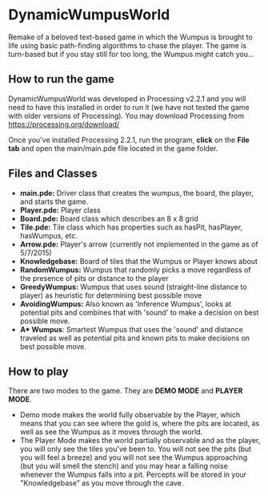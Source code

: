 # DynamicWumpusWorld

Remake of a beloved text-based game in which the Wumpus is brought to life using basic path-finding algorithms to chase the player. The game is turn-based but if you stay still for too long, the Wumpus might catch you...

## How to run the game
DynamicWumpusWorld was developed in Processing v2.2.1 and you will need to have this installed in order to run it (we have not tested the game with older versions of Processing). You may download Processing from <a href="https://processing.org/download/">https://processing.org/download/</a>

Once you've installed Processing 2.2.1, run the program, <b>click</b> on the <b>File tab</b> and open the main/main.pde file located in the game folder. 

## Files and Classes
- <b>main.pde:</b> Driver class that creates the wumpus, the board, the player, and starts the game.
- <b>Player.pde:</b> Player class
- <b>Board.pde:</b> Board class which describes an 8 x 8 grid
- <b>Tile.pde:</b> Tile class which has properties such as hasPit, hasPlayer, hasWumpus, etc.
- <b>Arrow.pde:</b> Player's arrow (currently not implemented in the game as of 5/7/2015)
- <b>Knowledgebase:</b> Board of tiles that the Wumpus or Player knows about
- <b>RandomWumpus:</b> Wumpus that randomly picks a move regardless of the presence of pits or distance to the player
- <b>GreedyWumpus:</b> Wumpus that uses sound (straight-line distance to player) as heuristic for determining best possible move
- <b>AvoidingWumpus:</b> Also known as 'Inference Wumpus', looks at potential pits and combines that with 'sound' to make a decision on best possible move.
- <b>A* Wumpus</b>: Smartest Wumpus that uses the 'sound' and distance traveled as well as potential pits and known pits to make decisions on best possible move.

## How to play
There are two modes to the game. They are <b>DEMO MODE</b> and <b>PLAYER MODE</b>. 
- Demo mode makes the world fully observable by the Player, which means that you can see where the gold is, where the pits are located, as well as see the Wumpus as it moves through the world.  
- The Player Mode makes the world partially observable and as the player, you will only see the tiles you've been to. You will not see the pits (but you will feel a breeze) and you will not see the Wumpus approaching (but you will smell the stench) and you may hear a falling noise whenever the Wumpus falls into a pit. Percepts will be stored in your "Knowledgebase" as you move through the cave.
